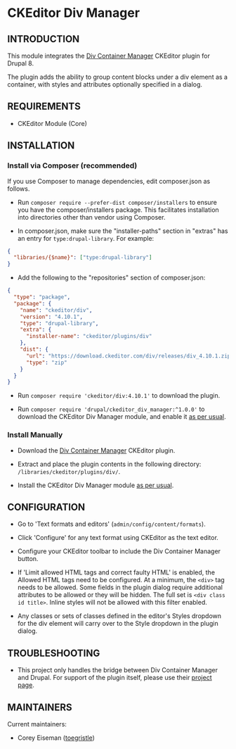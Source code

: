 CKEditor Div Manager
====================

INTRODUCTION
------------

This module integrates the [Div Container Manager](
https://ckeditor.com/cke4/addon/div) CKEditor plugin for Drupal 8.

The plugin adds the ability to group content blocks under a div element as a
container, with styles and attributes optionally specified in a dialog.


REQUIREMENTS
------------

* CKEditor Module (Core)


INSTALLATION
------------

### Install via Composer (recommended)

If you use Composer to manage dependencies, edit composer.json as follows.

* Run `composer require --prefer-dist composer/installers` to ensure you have
the composer/installers package. This facilitates installation into directories
other than vendor using Composer.

* In composer.json, make sure the "installer-paths" section in "extras" has an
entry for `type:drupal-library`. For example:

```json
{
  "libraries/{$name}": ["type:drupal-library"]
}
```

* Add the following to the "repositories" section of composer.json:

```json
{
  "type": "package",
  "package": {
    "name": "ckeditor/div",
    "version": "4.10.1",
    "type": "drupal-library",
    "extra": {
      "installer-name": "ckeditor/plugins/div"
    },
    "dist": {
      "url": "https://download.ckeditor.com/div/releases/div_4.10.1.zip",
      "type": "zip"
    }
  }
}
```

* Run `composer require 'ckeditor/div:4.10.1'` to download the plugin.

* Run `composer require 'drupal/ckeditor_div_manager:^1.0.0'` to download the
CKEditor Div Manager module, and enable it [as per usual](
https://www.drupal.org/docs/8/extending-drupal-8/installing-drupal-8-modules).


### Install Manually

* Download the [Div Container Manager](https://ckeditor.com/cke4/addon/div)
CKEditor plugin.

* Extract and place the plugin contents in the following directory:
`/libraries/ckeditor/plugins/div/`.

* Install the CKEditor Div Manager module [as per usual](
https://www.drupal.org/docs/8/extending-drupal-8/installing-drupal-8-modules).


CONFIGURATION
-------------

* Go to 'Text formats and editors' (`admin/config/content/formats`).

* Click 'Configure' for any text format using CKEditor as the text editor.

* Configure your CKEditor toolbar to include the Div Container Manager button.

* If 'Limit allowed HTML tags and correct faulty HTML' is enabled, the Allowed
HTML tags need to be configured. At a minimum, the `<div>` tag needs to be
allowed. Some fields in the plugin dialog require additional attributes to be
allowed or they will be hidden. The full set is `<div class id title>`. Inline
styles will not be allowed with this filter enabled.

* Any classes or sets of classes defined in the editor's Styles dropdown for
the div element will carry over to the Style dropdown in the plugin dialog.


TROUBLESHOOTING
---------------

* This project only handles the bridge between Div Container Manager and Drupal.
For support of the plugin itself, please use their [project page](
https://github.com/ckeditor/ckeditor-dev/tree/master/plugins/div).


MAINTAINERS
-----------
Current maintainers:

 * Corey Eiseman ([toegristle](https://www.drupal.org/u/toegristle))

